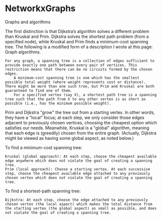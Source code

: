 # NetworkxGraphs
Graphs and algorithms

The first distinction is that Dijkstra’s algorithm solves a different problem than Kruskal and Prim. Dijkstra solves the shortest path problem (from a specified node), while Kruskal and Prim finds a minimum-cost spanning tree. The following is a modified form of a description I wrote at this page: Graph algorithms.

    For any graph, a spanning tree is a collection of edges sufficient to provide exactly one path between every pair of vertices. This restriction means that there can be no circuits formed by the chosen edges.
        A minimum-cost spanning tree is one which has the smallest possible total weight (where weight represents cost or distance). There might be more than one such tree, but Prim and Kruskal are both guaranteed to find one of them.
        For a specified vertex (say X), a shortest path tree is a spanning tree such that the path from X to any other vertex is as short as possible (i.e., has the minimum possible weight).

Prim and Dijkstra "grow" the tree out from a starting vertex. In other words, they have a "local" focus; at each step, we only consider those edges adjacent to previously chosen vertices, choosing the cheapest option which satisfies our needs. Meanwhile, Kruskal is a "global" algorithm, meaning that each edge is (greedily) chosen from the entire graph. (Actually, Dijkstra might be viewed as having some global aspect, as noted below.)

To find a minimum-cost spanning tree:

    Kruskal (global approach): At each step, choose the cheapest available edge anywhere which does not violate the goal of creating a spanning tree.
    Prim (local approach): Choose a starting vertex. At each successive step, choose the cheapest available edge attached to any previously chosen vertex which does not violate the goal of creating a spanning tree.

To find a shortest-path spanning tree:

    Dijkstra: At each step, choose the edge attached to any previously chosen vertex (the local aspect) which makes the total distance from the starting vertex (the global aspect) as small as possible, and does not violate the goal of creating a spanning tree.
